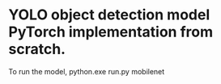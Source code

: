 # YOLO object detection model PyTorch implementation from scratch.
To run the model, python.exe run.py mobilenet <image-path>